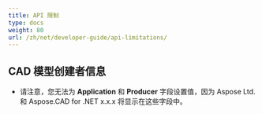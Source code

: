 ```yaml
---
title: API 限制
type: docs
weight: 80
url: /zh/net/developer-guide/api-limitations/
---
```


## **CAD 模型创建者信息**
- 请注意，您无法为 **Application** 和 **Producer** 字段设置值，因为 Aspose Ltd. 和 Aspose.CAD for .NET x.x.x 将显示在这些字段中。
